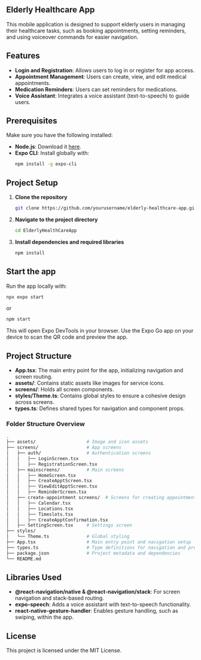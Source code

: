 ## Elderly Healthcare App
This mobile application is designed to support elderly users in managing their healthcare tasks, such as booking appointments, setting reminders, and using voiceover commands for easier navigation.

## Features

- **Login and Registration**: Allows users to log in or register for app access.
- **Appointment Management**: Users can create, view, and edit medical appointments.
- **Medication Reminders**: Users can set reminders for medications.
- **Voice Assistant**: Integrates a voice assistant (text-to-speech) to guide users.

## Prerequisites

Make sure you have the following installed:

- **Node.js**: Download it [here](https://nodejs.org/).
- **Expo CLI**: Install globally with:
     ```bash
     npm install -g expo-cli
     ```

## Project Setup

1. **Clone the repository**
      ```bash
      git clone https://github.com/yourusername/elderly-healthcare-app.git
      ```

2. **Navigate to the project directory**
      ```bash
      cd ElderlyHealthCareApp
      ```

3. **Install dependencies and required libraries**
      ```bash
      npm install
      ```

## Start the app

Run the app locally with:
```bash
npx expo start
```
or
```bash
npm start
```
This will open Expo DevTools in your browser. Use the Expo Go app on your device to scan the QR code and preview the app.

## Project Structure

- **App.tsx**: The main entry point for the app, initializing navigation and screen routing.
- **assets/**: Contains static assets like images for service icons.
- **screens/**: Holds all screen components.
- **styles/Theme.ts**: Contains global styles to ensure a cohesive design across screens.
- **types.ts**: Defines shared types for navigation and component props.

### Folder Structure Overview

```bash
.
├── assets/                   # Image and icon assets
├── screens/                  # App screens
│   ├── auth/                 # Authentication screens
│   │   ├── LoginScreen.tsx
│   │   ├── RegistrationScreen.tsx
│   ├── mainscreens/          # Main screens
│   │   ├── HomeScreen.tsx
│   │   ├── CreateApptScreen.tsx
│   │   ├── ViewEditApptScreen.tsx
│   │   ├── ReminderScreen.tsx
│   ├── create-appointment screens/  # Screens for creating appointments
│   │   ├── Calendar.tsx
│   │   ├── Locations.tsx
│   │   ├── Timeslots.tsx
│   │   ├── CreateApptConfirmation.tsx
│   ├── SettingScreen.tsx     # Settings screen
├── styles/
│   └── Theme.ts              # Global styling
├── App.tsx                   # Main entry point and navigation setup
├── types.ts                  # Type definitions for navigation and props
├── package.json              # Project metadata and dependencies
└── README.md
```

## Libraries Used

- **@react-navigation/native & @react-navigation/stack**: For screen navigation and stack-based routing.
- **expo-speech**: Adds a voice assistant with text-to-speech functionality.
- **react-native-gesture-handler**: Enables gesture handling, such as swiping, within the app.

## License

This project is licensed under the MIT License.
